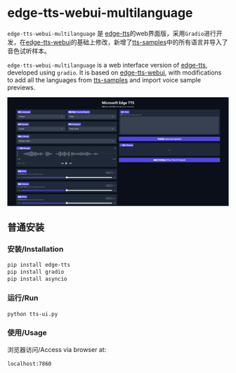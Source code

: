 # edge-tts-webui-multilanguage

`edge-tts-webui-multilanguage` 是 [edge-tts](https://github.com/rany2/edge-tts)的web界面版，采用`Gradio`进行开发，在[edge-tts-webui](https://github.com/ycyy/edge-tts-webui)的基础上修改，新增了[tts-samples](https://github.com/yaph/tts-samples)中的所有语言并导入了音色试听样本。

`edge-tts-webui-multilanguage` is a web interface version of [edge-tts](https://github.com/rany2/edge-tts), developed using `gradio`. It is based on [edge-tts-webui](https://github.com/ycyy/edge-tts-webui), with modifications to add all the languages from [tts-samples](https://github.com/yaph/tts-samples) and import voice sample previews.


![](Snipaste.png)

## 普通安装

### 安装/Installation

    pip install edge-tts
    pip install gradio
    pip install asyncio

### 运行/Run

    python tts-ui.py

### 使用/Usage

浏览器访问/Access via browser at:
```
localhost:7860
